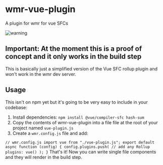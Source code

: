 # wmr-vue-plugin
A plugin for wmr for vue SFCs

![warning](https://th.bing.com/th/id/Rb1eec92f370f8d52f86bf04fc9086bcf?rik=k8h0GOdpMYE6UQ&riu=http%3a%2f%2fcdn.onlinewebfonts.com%2fsvg%2fdownload_515232.png&ehk=Eov%2bGcAU2ks2IP%2bhMGkdyBAstYg%2frw9Yx94ZTxHmuoI%3d&risl=&pid=ImgRaw)

## Important: At the moment this is a proof of concept and it only works in the build step

This is basically just a simplified version of the Vue SFC rollup plugin and won't work in the wmr dev server. 

## Usage

This isn't on npm yet but it's going to be very easy to include in your codebase:

1. Install dependencies: `npm install @vue/compiler-sfc hash-sum`
2. Copy the contents of wmr-vue-plugin into a file file at the root of your project named `vue-plugin.js`
3. Create a `wmr.config.js` file and add:

`
// wmr.config.js
import vue from "./vue-plugin.js";
export default async function (config) {
  config.plugins.push(
    // add any Rollup plugins:
    vue()
  );
}
`
That's it! Now you can write single file components and they will render in the build step.
